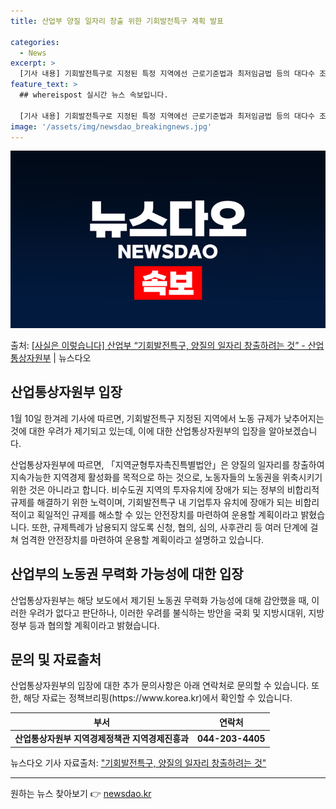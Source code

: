 ```yaml
---
title: 산업부 양질 일자리 창출 위한 기회발전특구 계획 발표

categories:
  - News
excerpt: >
  [기사 내용] 기회발전특구로 지정된 특정 지역에선 근로기준법과 최저임금법 등의 대다수 조항이 무력화될 수 있…
feature_text: >
  ## whereispost 실시간 뉴스 속보입니다.

  [기사 내용] 기회발전특구로 지정된 특정 지역에선 근로기준법과 최저임금법 등의 대다수 조항이 무력화될 수 있…
image: '/assets/img/newsdao_breakingnews.jpg'
---
```


![뉴스다오 속보](/assets/img/newsdao_breakingnews.jpg)

<p>출처: <a href="https://newsdao.kr/2976" rel="dofollow">[사실은 이렇습니다] 산업부 “기회발전특구, 양질의 일자리 창출하려는 것” - 산업통상자원부</a> | 뉴스다오</p>

<h2 data-ke-size="size26">산업통상자원부 입장</h2>
<p data-ke-size="size16">1월 10일 한겨레 기사에 따르면, 기회발전특구 지정된 지역에서 노동 규제가 낮추어지는 것에 대한 우려가 제기되고 있는데, 이에 대한 산업통상자원부의 입장을 알아보겠습니다.</p>
<p data-ke-size="size16">산업통상자원부에 따르면, 「지역균형투자촉진특별법안」은 양질의 일자리를 창출하여 지속가능한 지역경제 활성화를 목적으로 하는 것으로, 노동자들의 노동권을 위축시키기 위한 것은 아니라고 합니다. 비수도권 지역의 투자유치에 장애가 되는 정부의 비합리적 규제를 해결하기 위한 노력이며, 기회발전특구 내 기업투자 유치에 장애가 되는 비합리적이고 획일적인 규제를 해소할 수 있는 안전장치를 마련하여 운용할 계획이라고 밝혔습니다. 또한, 규제특례가 남용되지 않도록 신청, 협의, 심의, 사후관리 등 여러 단계에 걸쳐 엄격한 안전장치를 마련하여 운용할 계획이라고 설명하고 있습니다.</p>

<h2 data-ke-size="size26">산업부의 노동권 무력화 가능성에 대한 입장</h2>
<p data-ke-size="size16">산업통상자원부는 해당 보도에서 제기된 노동권 무력화 가능성에 대해 감안했을 때, 이러한 우려가 없다고 판단하나, 이러한 우려를 불식하는 방안을 국회 및 지방시대위, 지방정부 등과 협의할 계획이라고 밝혔습니다.</p>

<h2 data-ke-size="size26">문의 및 자료출처</h2>
<p data-ke-size="size16">산업통상자원부의 입장에 대한 추가 문의사항은 아래 연락처로 문의할 수 있습니다. 또한, 해당 자료는 정책브리핑(https://www.korea.kr)에서 확인할 수 있습니다.</p>
<table>
	<thead>
		<tr> 
			<th><b>부서</b></th>
			<th><b>연락처</b></th>
		</tr>
	</thead>
	<tbody>
		<tr>
			<td style="text-align: center; height: 17px;"><b>산업통상자원부 지역경제정책관 지역경제진흥과</b></td>
			<td style="text-align: center; height: 17px;"><b>044-203-4405</b></td>
		</tr>
	</tbody>
</table>
<p data-ke-size="size16">뉴스다오 기사 자료출처: <a href="https://newsdao.kr/2976">"기회발전특구, 양질의 일자리 창출하려는 것"</a></p>
<hr> 

원하는 뉴스 찾아보기 👉 <a href="https://newsdao.kr" rel="dofollow">newsdao.kr</a>


